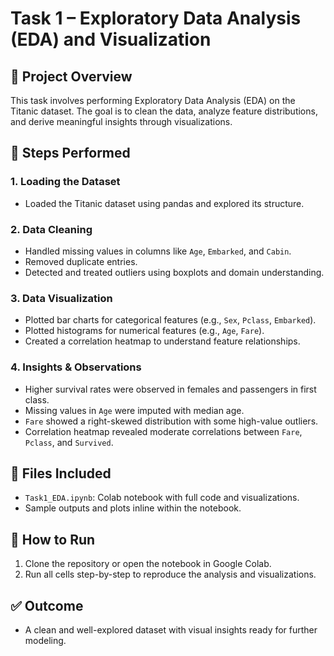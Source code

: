 # Task 1 – Exploratory Data Analysis (EDA) and Visualization

## 📌 Project Overview
This task involves performing Exploratory Data Analysis (EDA) on the Titanic dataset. The goal is to clean the data, analyze feature distributions, and derive meaningful insights through visualizations.

## 🔧 Steps Performed

### 1. Loading the Dataset
- Loaded the Titanic dataset using pandas and explored its structure.

### 2. Data Cleaning
- Handled missing values in columns like `Age`, `Embarked`, and `Cabin`.
- Removed duplicate entries.
- Detected and treated outliers using boxplots and domain understanding.

### 3. Data Visualization
- Plotted bar charts for categorical features (e.g., `Sex`, `Pclass`, `Embarked`).
- Plotted histograms for numerical features (e.g., `Age`, `Fare`).
- Created a correlation heatmap to understand feature relationships.

### 4. Insights & Observations
- Higher survival rates were observed in females and passengers in first class.
- Missing values in `Age` were imputed with median age.
- `Fare` showed a right-skewed distribution with some high-value outliers.
- Correlation heatmap revealed moderate correlations between `Fare`, `Pclass`, and `Survived`.

## 📁 Files Included
- `Task1_EDA.ipynb`: Colab notebook with full code and visualizations.
- Sample outputs and plots inline within the notebook.

## 🚀 How to Run
1. Clone the repository or open the notebook in Google Colab.
2. Run all cells step-by-step to reproduce the analysis and visualizations.

## ✅ Outcome
- A clean and well-explored dataset with visual insights ready for further modeling.
